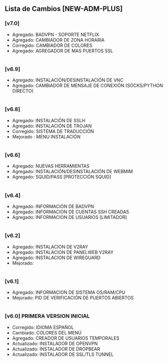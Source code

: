 ## Lista de Cambios [NEW-ADM-PLUS]

### [v7.0]
* Agregado: BADVPN - SOPORTE NETFLIX
* Agregado: CAMBIADOR DE ZONA HORARIA
* Corregido: CAMBIADOR DE COLORES
* Agregado: AGREGADOR DE MAS PUERTOS SSL
#

### [v6.9]
* Agregado: INSTALACIÓN/DESINSTALACIÓN DE VNC
* Agregado: CAMBIADOR DE MENSAJE DE CONEXIÓN (SOCKS/PYTHON DIRECTO)
#

### [v6.8]
* Agregado: INSTALACIÓN DE SSLH
* Agregado: INSTALACIÓN DE TROJAN
* Corregido: SISTEMA DE TRADUCCIÓN
* Mejorado : MENU INSTALACIÓN
#

### [v6.6]
* Agregado: NUEVAS HERRAMIENTAS
* Agregado: INSTALACIÓN/DESINSTALACIÓN DE WEBMIM
* Agregado: SQUID/PASS [PROTECCIÓN SQUID]
#

### [v6.4]
* Agregado: INFORMACIÓN DE BADVPN
* Agregado: INFORMACION DE CUENTAS SSH CREADAS
* Agregado: INFORMACION DE USUARIOS [LIMITADOR]
#

### [v6.2]
* Agregado: INSTALACION DE V2RAY
* Agregado: INSTALACION DE PANELWEB V2RAY
* Agregado: INSTALACION DE WIREGUARD
* Mejorado:
#

### [v6.1]
* Agregado: INFORMACION DE SISTEMA OS/RAM/CPU
* Mejorado: PID DE VERIFICACIÓN DE PUERTOS ABIERTOS
#

### [v6.0] PRIMERA VERSION INICIAL
* Corregido: IDIOMA ESPAÑOL
* Cambiado: COLORES DEL MENÚ
* Agregado: CREADOR DE USUARIOS TEMPORALES
* Actualizado: INSTALADOR DE OPENVPN
* Actualizado: INSTALADOR DE DROPBEAR
* Actualizado: INSTALADOR DE SSL/TLS TUNNEL
#
